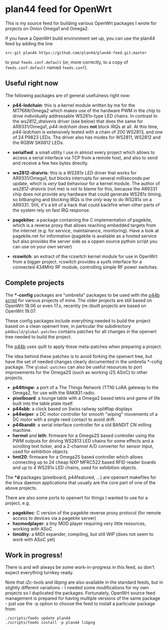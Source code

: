 # plan44 feed for OpenWrt

This is my source feed for building various OpenWrt packages I wrote for projects on Onion Omega1 and Omega2.

If you have a OpenWrt build environment set up, you can use the plan44 feed by adding the line

    src-git plan44 https://github.com/plan44/plan44-feed.git;master

to your `feeds.conf.default` (or, more correctly, to a copy of `feeds.conf.default` named `feeds.conf`).

## Useful right now

The following packages are of general usefulness right now:

- **p44-ledchain**: this is a kernel module written by me for the MT7688/Omega2 which makes use of the hardware PWM in the chip to drive individually addressable WS281x-type LED chains. In contrast to the *ws2812_draiveris* driver (see below) that does the same for AR9331/Omega1, *p44-ledchain* does **not** block IRQs at all. At this time, *p44-ledchain* is extensively tested with a chain of 200 WS2813, and one of 24 P9823 LEDs. The driver also has modes for WS2811, WS2812 and the RGBW SK6812 LEDs.

- **serialfwd**: a small utility I use in almost every project which allows to access a serial interface via TCP from a remote host, and also to send and receive a few hex bytes directly.

- **ws2812-draivris**: this is a WS281x LED driver that works for AR9331/Omega1, but blocks interrupts for several milliseconds per update, which is *very* bad behaviour for a kernel module. The author of *ws2812-draivris* (not me) is not to blame for this, because the AR9331 chip does not provide any hardware that could generate WS281x timing, so bitbanging and blocking IRQs is the *only* way to do WS281x on a AR9331. Still, it's a bit of a hack that could backfire when other parts of the system rely on fast IRQ response.

- **pagekitec**: a package containing the C implementation of pagekite, which is a reverse proxy that allows reaching embedded targets from the internet (e.g. for service, maintainance, monitoring). Have a look at pagekite.net for information (pagekite is available as a hosted service but also provides the server side as a oppen source python script you can use on your own server)

- **rcswitch**: an extract of the rcswitch kernel module for use in OpenWrt from a bigger project. rcswitch provides a sysfs interface for a connected 434MHz RF module, controlling simple RF power switches.

## Complete projects

The **\*-config** packages are "umbrella" packages to be used with the [p44b script](https://github.com/plan44/p44build) for various projects of mine. The older projects are still based on OpenWrt 18.06 or even 17.x, recently (re-)built projects are based on OpenWrt 19.07.

These config packages include everything needed to build the project based on a clean openwrt tree, in particular the subdirectory `p44build/global-patches` contains patches for all changes in the openwrt tree needed to build the project.

The [p44b](https://github.com/plan44/p44build) uses quilt to apply these meta-patches when preparing a project.

The idea behind these patches is to avoid forking the openwrt tree, but have the set of needed changes clearly documented in the umbrella *-cofig package.
The `global-patches` can also be useful resources to port improvements for the Omega2S (such as working i2S ASoC) to other projects.

- **p44ttngw**: a port of a The Things Network (TTN) LoRA gateway to the Omega2, for use with the RAK831 radio.
- **pixelboard**: a lounge table with a Omega2 based tetris and game of life built into the table plate itself.
- **p44sbb**: a clock based on Swiss railway splitflap displays
- **p44wiper**: a DC motor controller for smooth "wiping" movements of a DC motor with a single reed contact to avoid drift.
- **p44bandit**: a serial interface controller for a old BANDIT CN milling machine.
- **hermel** and **leth**: firmware for a Omega2S based controller using the PWM outputs for driving WS2813 LED chains for some effects and a scrolling text ticker, and a 2-channel A/D converter for sensor input, used for exhibition objects.
- **hmt20**: firmware for a Omega2S based controller which allows connecting up to 24 cheap NXP MFRC522 based RFID reader boards and up to 4 WS281x LED chains, used for exhibition objects.

The **\*d** packages (pixelboard, p44featured, ...) are openwrt makefiles for the linux daemon applications that usually are the core part of one of the above projects.

There are also some ports to openwrt for things I wanted to use for a project, e.g.

- **pagekitec**: C version of the pagekite reverse proxy protocol (for remote access to devices via a pagekite server)
- **hxcmodplayer**: a tiny MOD player requiring very little resources, working with ASoC
- **timidity**: a MIDI expander, compiling, but still WIP (does not seem to work with ASoC yet)


## Work in progress!

There is and will always be some work-in-progress in this feed, so don't expect everything turnkey ready.

Note that *i2c-tools* and *libpng* are also available in the standard feeds, but in slightly different variations - I needed some modifications for my own projects so I duplicated the packages. Fortunately, OpenWrt source feed management is prepared for having multiple versions of the same package - just use the -p option to choose the feed to install a particular package from:

    ./scripts/feeds update plan44
    ./scripts/feeds install -p plan44 libpng


